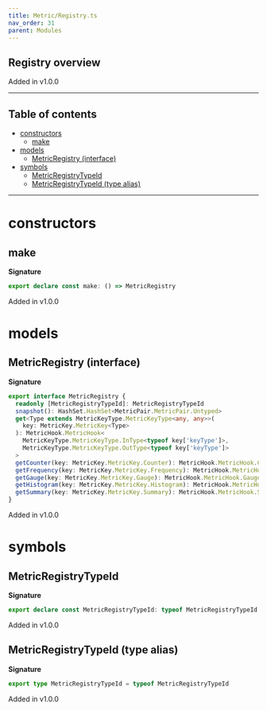 ```yaml
---
title: Metric/Registry.ts
nav_order: 31
parent: Modules
---
```


## Registry overview

Added in v1.0.0

---

<h2 class="text-delta">Table of contents</h2>

- [constructors](#constructors)
  - [make](#make)
- [models](#models)
  - [MetricRegistry (interface)](#metricregistry-interface)
- [symbols](#symbols)
  - [MetricRegistryTypeId](#metricregistrytypeid)
  - [MetricRegistryTypeId (type alias)](#metricregistrytypeid-type-alias)

---

# constructors

## make

**Signature**

```ts
export declare const make: () => MetricRegistry
```

Added in v1.0.0

# models

## MetricRegistry (interface)

**Signature**

```ts
export interface MetricRegistry {
  readonly [MetricRegistryTypeId]: MetricRegistryTypeId
  snapshot(): HashSet.HashSet<MetricPair.MetricPair.Untyped>
  get<Type extends MetricKeyType.MetricKeyType<any, any>>(
    key: MetricKey.MetricKey<Type>
  ): MetricHook.MetricHook<
    MetricKeyType.MetricKeyType.InType<typeof key['keyType']>,
    MetricKeyType.MetricKeyType.OutType<typeof key['keyType']>
  >
  getCounter(key: MetricKey.MetricKey.Counter): MetricHook.MetricHook.Counter
  getFrequency(key: MetricKey.MetricKey.Frequency): MetricHook.MetricHook.Frequency
  getGauge(key: MetricKey.MetricKey.Gauge): MetricHook.MetricHook.Gauge
  getHistogram(key: MetricKey.MetricKey.Histogram): MetricHook.MetricHook.Histogram
  getSummary(key: MetricKey.MetricKey.Summary): MetricHook.MetricHook.Summary
}
```

Added in v1.0.0

# symbols

## MetricRegistryTypeId

**Signature**

```ts
export declare const MetricRegistryTypeId: typeof MetricRegistryTypeId
```

Added in v1.0.0

## MetricRegistryTypeId (type alias)

**Signature**

```ts
export type MetricRegistryTypeId = typeof MetricRegistryTypeId
```

Added in v1.0.0
